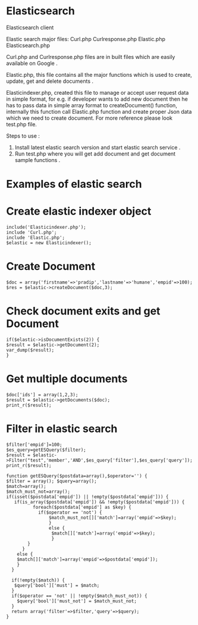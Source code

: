 # Elasticsearch
Elasticsearch client

Elastic search major files: 
Curl.php
Curlresponse.php
Elastic.php
Elasticsearch.php

Curl.php and Curlresponse.php files are in built files which are easily available on Google
.

Elastic.php, this file contains all the major functions which is used to create, update, get and delete documents
. 

Elasticindexer.php, created this file to manage or accept user request data in simple format, for e.g. if developer wants to add new document then he has to pass data in simple array format to createDocument() function, internally this function call Elastic.php function and create proper Json data which we need to create document. For more reference please look test.php file.

Steps to use : 

1. Install latest elastic search version  and start elastic search  service .
2. Run test.php where you will get add document and get document sample functions .

# Examples of elastic search

# Create elastic indexer object

```
include('Elasticindexer.php');
include 'Curl.php';
include 'Elastic.php';
$elastic = new Elasticindexer();

```

# Create Document
```
$doc = array('firstname'=>'pradip','lastname'=>'humane','empid'=>100); 
$res = $elastic->createDocument($doc,3);
```

# Check document exits and get Document
```
if($elastic->isDocumentExists(2)) { 
$result = $elastic->getDocument(2); 
var_dump($result); 
}
```

# Get multiple documents
```
$doc['ids'] = array(1,2,3); 
$result = $elastic->getDocuments($doc); 
print_r($result);
```
# Filter in elastic search
```
$filter['empid']=100; 
$es_query=getESQuery($filter); 
$result = $elastic->Filter("test",'member','AND',$es_query['filter'],$es_query['query']); 
print_r($result);

function getESQuery($postdata=array(),$operator='') { 
$filter = array(); $query=array(); 
$match=array(); 
$match_must_not=array(); 
if(isset($postdata['empid']) || !empty($postdata['empid'])) { 
   if(is_array($postdata['empid']) && !empty($postdata['empid'])) { 
          foreach($postdata['empid'] as $key) { 
            if($operator == 'not') { 
                $match_must_not[]['match']=array('empid'=>$key); 
                } 
                else { 
                 $match[]['match']=array('empid'=>$key); 
                 } 
        } 
      } 
    else { 
    $match[]['match']=array('empid'=>$postdata['empid']); 
    } 
  } 
  
  if(!empty($match)) { 
   $query['bool']['must'] = $match; 
  } 
  if($operator == 'not' || !empty($match_must_not)) { 
    $query['bool']['must_not'] = $match_must_not; 
  } 
  return array('filter'=>$filter,'query'=>$query); 
}
```


